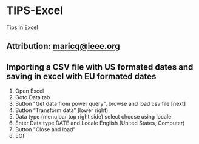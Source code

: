 # TIPS-Excel
Tips in Excel

## Attribution: maricq@ieee.org

## Importing a CSV file with US formated dates and saving in excel with EU formated dates

1. Open Excel
2. Goto Data tab
3. Button "Get data from power query", browse and load csv file [next]
4. Button “Transform data” (lower right)
5. Data type (menu bar top right side) select choose using locale
6. Enter Data type DATE and Locale English (United States, Computer)
7. Button "Close and load"
8. EOF
